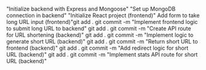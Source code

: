 "Initialize backend with Express and Mongoose"
"Set up MongoDB connection in backend"
"Initialize React project (frontend)"
Add form to take long URL input (frontend)"git add .
git commit -m "Implement frontend logic to submit long URL to backend"
git add .
git commit -m "Create API route for URL shortening (backend)"
git add .
git commit -m "Implement logic to generate short URL (backend)"
git add .
git commit -m "Return short URL to frontend (backend)"
git add .
git commit -m "Add redirect logic for short URL (backend)"
git add .
git commit -m "Implement stats API route for short URL (backend)"
